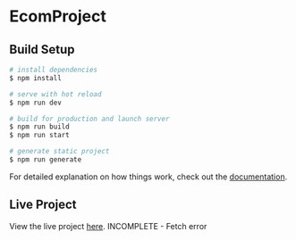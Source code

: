 # EcomProject

## Build Setup

```bash
# install dependencies
$ npm install

# serve with hot reload
$ npm run dev

# build for production and launch server
$ npm run build
$ npm run start

# generate static project
$ npm run generate
```

For detailed explanation on how things work, check out the [documentation](https://nuxtjs.org).

## Live Project
View the live project [here](https://ecommerce-nu-xt-tw7v.vercel.app/). INCOMPLETE - Fetch error
